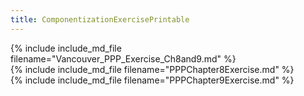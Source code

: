 ```yaml
---
title: ComponentizationExercisePrintable
---
```


<section>
{% include include_md_file filename="Vancouver_PPP_Exercise_Ch8and9.md" %}
</section>
<section>
{% include include_md_file filename="PPPChapter8Exercise.md" %}
</section>
<section>
{% include include_md_file filename="PPPChapter9Exercise.md" %}
<section>
